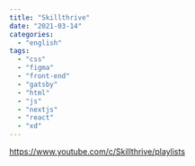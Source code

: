 ```yaml
---
title: "Skillthrive"
date: "2021-03-14"
categories: 
  - "english"
tags: 
  - "css"
  - "figma"
  - "front-end"
  - "gatsby"
  - "html"
  - "js"
  - "nextjs"
  - "react"
  - "xd"
---
```


https://www.youtube.com/c/Skillthrive/playlists
